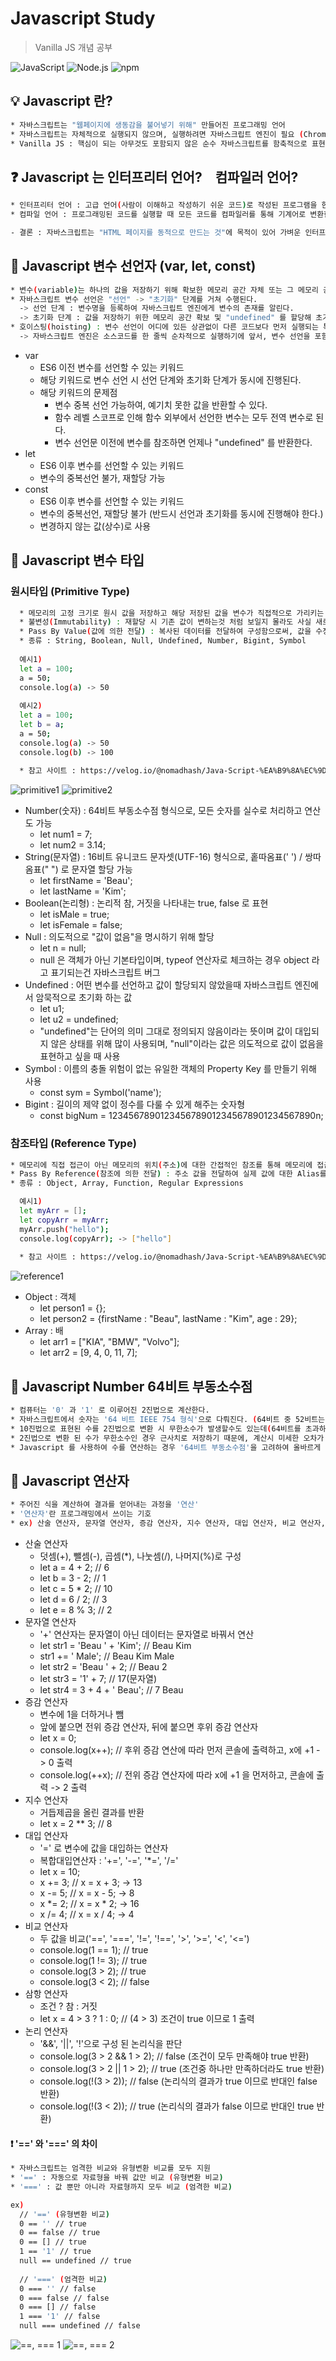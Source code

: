 # Javascript Study 
> Vanilla JS 개념 공부

![JavaScript](https://img.shields.io/badge/JavaScript-F7DF1E?style=flat-square&logo=JavaScript&logoColor=black)
![Node.js](https://img.shields.io/badge/Node.js-339933?style=flat-square&logo=Node.js&logoColor=white)
![npm](https://img.shields.io/badge/npm-CB3837?style=flat-square&logo=npm&logoColor=white)


## :bulb: Javascript 란?

```sh
* 자바스크립트는 "웹페이지에 생동감을 불어넣기 위해" 만들어진 프로그래밍 언어
* 자바스크립트는 자체적으로 실행되지 않으며, 실행하려면 자바스크립트 엔진이 필요 (Chrome : V8, Firefox : SpiderMonkey )
* Vanilla JS : 핵심이 되는 아무것도 포함되지 않은 순수 자바스크립트를 함축적으로 표현하는 것
```

## :question: Javascript 는 인터프리터 언어?　컴파일러 언어?
```sh
* 인터프리터 언어 : 고급 언어(사람이 이해하고 작성하기 쉬운 코드)로 작성된 프로그램을 한 줄 단위로 받아들여 번역하고, 번역과 동시에 프로그램을 한 줄 단위로 즉시 실행하는 언어
* 컴파일 언어 : 프로그래밍된 코드를 실행할 때 모든 코드를 컴파일러를 통해 기계어로 변환한 후에 파일을 생성하여 그 파일을 실행하는 언어

- 결론 : 자바스크립트는 "HTML 페이지를 동적으로 만드는 것"에 목적이 있어 가벼운 인터프리터 언어로 만들어졌다. 하지만, 자바스크립트의 성능을 크게 향상 시키기 위하여 실행되는 플랫폼에 따라 엔진(대부분의 현대 자바스크립트 엔진) 내부에서 컴파일 과정을 거친다.
```

## :eyes: Javascript 변수 선언자 (var, let, const)
```sh
* 변수(variable)는 하나의 값을 저장하기 위해 확보한 메모리 공간 자체 또는 그 메모리 공간을 식별하기 위해 붙인 이름
* 자바스크립트 변수 선언은 "선언" -> "초기화" 단계를 거쳐 수행된다.
  -> 선언 단계 : 변수명을 등록하여 자바스크립트 엔진에게 변수의 존재를 알린다.
  -> 초기화 단계 : 값을 저장하기 위한 메모리 공간 확보 및 "undefined" 를 할당해 초기화 한다.
* 호이스팅(hoisting) : 변수 선언이 어디에 있든 상관없이 다른 코드보다 먼저 실행되는 특징
  -> 자바스크립트 엔진은 소스코드를 한 줄씩 순차적으로 실행하기에 앞서, 변수 선언을 포함한 모든 선언문(ex. 변수 선언문, 함수 선언문 등)을 찾아내 먼저 실행한다.
```
* var 
    * ES6 이전 변수를 선언할 수 있는 키워드
    * 해당 키워드로 변수 선언 시 선언 단계와 초기화 단계가 동시에 진행된다.
    * 해당 키워드의 문제점
      * 변수 중복 선언 가능하여, 예기치 못한 값을 반환할 수 있다.
      * 함수 레벨 스코프로 인해 함수 외부에서 선언한 변수는 모두 전역 변수로 된다.
      * 변수 선언문 이전에 변수를 참조하면 언제나 "undefined" 를 반환한다.
* let
    * ES6 이후 변수를 선언할 수 있는 키워드
    * 변수의 중복선언 불가, 재할당 가능
* const
    * ES6 이후 변수를 선언할 수 있는 키워드
    * 변수의 중복선언, 재할당 불가 (반드시 선언과 초기화를 동시에 진행해야 한다.)
    * 변경하지 않는 값(상수)로 사용

## :eyes: Javascript 변수 타입
### 원시타입 (Primitive Type)
```sh
  * 메모리의 고정 크기로 원시 값을 저장하고 해당 저장된 값을 변수가 직접적으로 가리키는 형태 
  * 불변성(Immutability) : 재할당 시 기존 값이 변하는것 처럼 보일지 몰라도 사실 새로운 메모리에 재할당한 값이 저장되고 변수가 가리키는 메모리가 달라짐
  * Pass By Value(값에 의한 전달) : 복사된 데이터를 전달하여 구성함으로써, 값을 수정하여도 원본의 데이터에는 영향을 주지 않도록 하는 방식
  * 종류 : String, Boolean, Null, Undefined, Number, Bigint, Symbol
  
  예시1)
  let a = 100;
  a = 50;
  console.log(a) -> 50
  
  예시2)
  let a = 100;
  let b = a;
  a = 50;
  console.log(a) -> 50
  console.log(b) -> 100
  
  * 참고 사이트 : https://velog.io/@nomadhash/Java-Script-%EA%B9%8A%EC%9D%80-%EB%B3%B5%EC%82%AC%EC%99%80-%EC%96%95%EC%9D%80-%EB%B3%B5%EC%82%AC
```
![primitive1](https://velog.velcdn.com/images%2Fnomadhash%2Fpost%2F5e197937-108e-4f9c-8be8-0c8c04d3fe8e%2F%E1%84%89%E1%85%B3%E1%84%8F%E1%85%B3%E1%84%85%E1%85%B5%E1%86%AB%E1%84%89%E1%85%A3%E1%86%BA%202020-09-16%20%E1%84%8B%E1%85%A9%E1%84%92%E1%85%AE%207.02.57.png)
![primitive2](https://velog.velcdn.com/images%2Fnomadhash%2Fpost%2F4c48d687-2e50-42d0-a72a-28058f114cd1%2F%E1%84%89%E1%85%B3%E1%84%8F%E1%85%B3%E1%84%85%E1%85%B5%E1%86%AB%E1%84%89%E1%85%A3%E1%86%BA%202020-09-18%20%E1%84%8B%E1%85%A9%E1%84%92%E1%85%AE%204.01.34.png)
* Number(숫자) : 64비트 부동소수점 형식으로, 모든 숫자를 실수로 처리하고 연산도 가능
    * let num1 = 7;
    * let num2 = 3.14;
* String(문자열) : 16비트 유니코드 문자셋(UTF-16) 형식으로, 홑따옴표(' ') / 쌍따옴표(" ") 로 문자열 할당 가능
    * let firstName = 'Beau';
    * let lastName = 'Kim';
* Boolean(논리형) : 논리적 참, 거짓을 나타내는 true, false 로 표현
    * let isMale = true;
    * let isFemale = false;
* Null : 의도적으로 "값이 없음"을 명시하기 위해 할당
    * let n = null;
    * null 은 객체가 아닌 기본타입이며, typeof 연산자로 체크하는 경우 object 라고 표기되는건 자바스크립트 버그
* Undefined : 어떤 변수를 선언하고 값이 할당되지 않았을때 자바스크립트 엔진에서 암묵적으로 초기화 하는 값
  * let u1;
  * let u2 = undefined;
  * "undefined"는 단어의 의미 그대로 정의되지 않음이라는 뜻이며 값이 대입되지 않은 상태를 위해 많이 사용되며, "null"이라는 값은 의도적으로 값이 없음을 표현하고 싶을 때 사용
* Symbol : 이름의 충돌 위험이 없는 유일한 객체의 Property Key 를 만들기 위해 사용
  * const sym = Symbol('name');
* Bigint : 길이의 제약 없이 정수를 다룰 수 있게 해주는 숫자형
  * const bigNum = 1234567890123456789012345678901234567890n;

### 참조타입 (Reference Type)
```sh
* 메모리에 직접 접근이 아닌 메모리의 위치(주소)에 대한 간접적인 참조를 통해 메모리에 접근하는 데이터 타입
* Pass By Reference(참조에 의한 전달) : 주소 값을 전달하여 실제 값에 대한 Alias를 구성함으로써, 값을 수정하면 원본의 데이터가 수정되도록 하는 방식
* 종류 : Object, Array, Function, Regular Expressions

  예시1)
  let myArr = [];
  let copyArr = myArr;
  myArr.push("hello");
  console.log(copyArr); -> ["hello"]
  
  * 참고 사이트 : https://velog.io/@nomadhash/Java-Script-%EA%B9%8A%EC%9D%80-%EB%B3%B5%EC%82%AC%EC%99%80-%EC%96%95%EC%9D%80-%EB%B3%B5%EC%82%AC
```
![reference1](https://velog.velcdn.com/images%2Fnomadhash%2Fpost%2Fac894f26-b94a-41f8-990e-8b44c6775d97%2F%E1%84%89%E1%85%B3%E1%84%8F%E1%85%B3%E1%84%85%E1%85%B5%E1%86%AB%E1%84%89%E1%85%A3%E1%86%BA%202020-09-16%20%E1%84%8B%E1%85%A9%E1%84%92%E1%85%AE%207.54.37.png)
* Object : 객체
  * let person1 = {};
  * let person2 = {firstName : "Beau", lastName : "Kim", age : 29};
* Array : 배
  * let arr1 = ["KIA", "BMW", "Volvo"];
  * let arr2 = [9, 4, 0, 11, 7];

## :eyes: Javascript Number 64비트 부동소수점
```sh
* 컴퓨터는 '0' 과 '1' 로 이루어진 2진법으로 계산한다.
* 자바스크립트에서 숫자는 '64 비트 IEEE 754 형식'으로 다뤄진다. (64비트 중 52비트는 숫자를 저장하는 데 사용되고, 11비트는 소수점 위치를(정수는 0), 1비트는 양수/음수 부호를 저장하는 데 사용)
* 10진법으로 표현된 수를 2진법으로 변환 시 무한소수가 발생할수도 있는데(64비트를 초과하는), 64비트 공간에 맞도록 유한하게 표현하려다 보니 미세한 값들이 초과하거나 손실된다. (근사치로 표현)
* 2진법으로 변환 된 수가 무한소수인 경우 근사치로 저장하기 때문에, 계산시 미세한 오차가 발생한다.
* Javascript 를 사용하여 수를 연산하는 경우 '64비트 부동소수점'을 고려하여 올바르게 연산할 수 있는 외부 라이브러리를 사용하자.('BigNumber.js', 'Big.js', 'Decimal.js')
```

## :eyes: Javascript 연산자
```sh
* 주어진 식을 계산하여 결과를 얻어내는 과정을 '연산'
* '연산자'란 프로그래밍에서 쓰이는 기호
* ex) 산술 연산자, 문자열 연산자, 증감 연산자, 지수 연산자, 대입 연산자, 비교 연산자, 삼항 연산자, 논리 연산자 등
```

* 산술 연산자
  * 덧셈(+), 뺄셈(-), 곱셈(*), 나눗셈(/), 나머지(%)로 구성
  * let a = 4 + 2; // 6
  * let b = 3 - 2; // 1
  * let c = 5 * 2; // 10
  * let d = 6 / 2; // 3
  * let e = 8 % 3; // 2
* 문자열 연산자
  *  '+' 연산자는 문자열이 아닌 데이터는 문자열로 바꿔서 연산  
  * let str1 = 'Beau ' + 'Kim'; // Beau Kim
  * str1 += ' Male'; // Beau Kim Male
  * let str2 = 'Beau ' + 2; // Beau 2
  * let str3 = '1' + 7; // 17(문자열)
  * let str4 = 3 + 4 + ' Beau'; // 7 Beau
* 증감 연산자
  * 변수에 1을 더하거나 뺌 
  * 앞에 붙으면 전위 증감 연산자, 뒤에 붙으면 후위 증감 연산자
  * let x = 0;
  * console.log(x++); // 후위 증감 연산에 따라 먼저 콘솔에 출력하고, x에 +1 -> 0 출력
  * console.log(++x); // 전위 증감 연산자에 따라 x에 +1 을 먼저하고, 콘솔에 출력 -> 2 출력
* 지수 연산자
  * 거듭제곱을 올린 결과를 반환
  * let x = 2 ** 3; // 8
* 대입 연산자
  * '=' 로 변수에 값을 대입하는 연산자
  * 복합대입연산자 : '+=', '-=', '*=', '/='
  * let x = 10;
  * x += 3; // x = x + 3; -> 13
  * x -= 5; // x = x - 5; -> 8
  * x *= 2; // x = x * 2; -> 16
  * x /= 4; // x = x / 4; -> 4
* 비교 연산자
  * 두 값을 비교('==', '===', '!=', '!==', '>', '>=', '<', '<=')
  * console.log(1 == 1); // true
  * console.log(1 != 3); // true
  * console.log(3 > 2); // true
  * console.log(3 < 2); // false
* 삼항 연산자
  * 조건 ? 참 : 거짓
  * let x = 4 > 3 ? 1 : 0; // (4 > 3) 조건이 true 이므로 1 출력
* 논리 연산자
  * '&&', '||', '!'으로 구성 된 논리식을 판단
  * console.log(3 > 2 && 1 > 2); // false (조건이 모두 만족해야 true 반환)
  * console.log(3 > 2 || 1 > 2); // true (조건중 하나만 만족하더라도 true 반환)
  * console.log(!(3 > 2)); // false (논리식의 결과가 true 이므로 반대인 false 반환)
  * console.log(!(3 < 2)); // true (논리식의 결과가 false 이므로 반대인 true 반환)


#### :exclamation: '==' 와 '===' 의 차이
```sh
* 자바스크립트는 엄격한 비교와 유형변환 비교를 모두 지원
* '==' : 자동으로 자료형을 바꿔 값만 비교 (유형변환 비교)
* '===' : 값 뿐만 아니라 자료형까지 모두 비교 (엄격한 비교)

ex) 
  // '==' (유형변환 비교)
  0 == '' // true
  0 == false // true
  0 == [] // true
  1 == '1' // true
  null == undefined // true
  
  // '===' (엄격한 비교)
  0 === '' // false
  0 === false // false
  0 === [] // false
  1 === '1' // false
  null === undefined // false
```
![==, === 1](https://dhananjay25.files.wordpress.com/2014/03/image8.png)
![==, === 2](https://velog.velcdn.com/post-images%2Ffiloscoder%2F8d6f8a80-fa17-11e9-b483-31f82d28ec79%2FabY0g3L700bwp.webp)